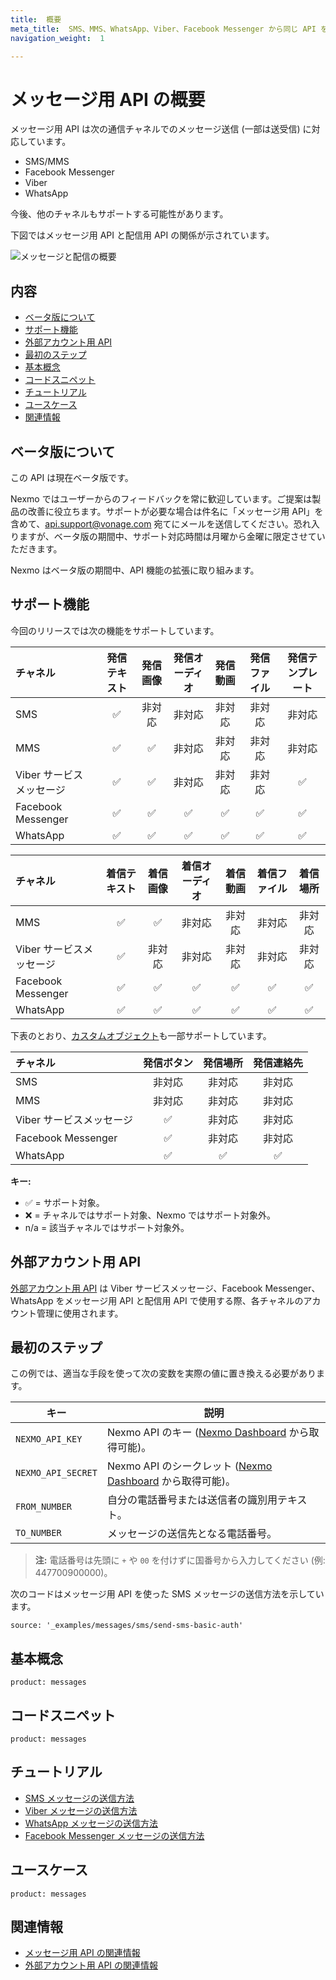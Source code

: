 ```yaml
---
title:  概要
meta_title:  SMS、MMS、WhatsApp、Viber、Facebook Messenger から同じ API を使ってメッセージを送信しましょう。
navigation_weight:  1

---
```



メッセージ用 API の概要
==============

メッセージ用 API は次の通信チャネルでのメッセージ送信 (一部は送受信) に対応しています。

* SMS/MMS
* Facebook Messenger
* Viber
* WhatsApp

今後、他のチャネルもサポートする可能性があります。

下図ではメッセージ用 API と配信用 API の関係が示されています。

![メッセージと配信の概要](/images/messages-dispatch-overview.png)

内容
---

* [ベータ版について](#beta)
* [サポート機能](#supported-features)
* [外部アカウント用 API](#external-accounts-api)
* [最初のステップ](#getting-started)
* [基本概念](#concepts)
* [コードスニペット](#code-snippets)
* [チュートリアル](#tutorials)
* [ユースケース](#use-cases)
* [関連情報](#reference)

ベータ版について
--------

この API は現在ベータ版です。

Nexmo ではユーザーからのフィードバックを常に歓迎しています。ご提案は製品の改善に役立ちます。サポートが必要な場合は件名に「メッセージ用 API」を含めて、[api.support@vonage.com](mailto:api.support@vonage.com) 宛てにメールを送信してください。恐れ入りますが、ベータ版の期間中、サポート対応時間は月曜から金曜に限定させていただきます。

Nexmo はベータ版の期間中、API 機能の拡張に取り組みます。

サポート機能
------

今回のリリースでは次の機能をサポートしています。

| チャネル               | 発信テキスト | 発信画像 | 発信オーディオ | 発信動画 | 発信ファイル | 発信テンプレート |
|:-------------------|:------:|:----:|:-------:|:----:|:------:|:--------:|
| SMS                |   ✅    | 非対応  |   非対応   | 非対応  |  非対応   |   非対応    |
| MMS                |   ✅    |  ✅   |   非対応   | 非対応  |  非対応   |   非対応    |
| Viber サービスメッセージ    |   ✅    |  ✅   |   非対応   | 非対応  |  非対応   |    ✅     |
| Facebook Messenger |   ✅    |  ✅   |    ✅    |  ✅   |   ✅    |    ✅     |
| WhatsApp           |   ✅    |  ✅   |    ✅    |  ✅   |   ✅    |    ✅     |

| チャネル               | 着信テキスト | 着信画像 | 着信オーディオ | 着信動画 | 着信ファイル | 着信場所 |
|:-------------------|:------:|:----:|:-------:|:----:|:------:|:----:|
| MMS                |   ✅    |  ✅   |   非対応   | 非対応  |  非対応   | 非対応  |
| Viber サービスメッセージ    |   ✅    | 非対応  |   非対応   | 非対応  |  非対応   | 非対応  |
| Facebook Messenger |   ✅    |  ✅   |    ✅    |  ✅   |   ✅    |  ✅   |
| WhatsApp           |   ✅    |  ✅   |    ✅    |  ✅   |   ✅    |  ✅   |

下表のとおり、[カスタムオブジェクト](/messages/concepts/custom-objects)も一部サポートしています。

| チャネル               | 発信ボタン | 発信場所 | 発信連絡先 |
|:-------------------|:-----:|:----:|:-----:|
| SMS                |  非対応  | 非対応  |  非対応  |
| MMS                |  非対応  | 非対応  |  非対応  |
| Viber サービスメッセージ    |   ✅   | 非対応  |  非対応  |
| Facebook Messenger |   ✅   | 非対応  |  非対応  |
| WhatsApp           |   ✅   |  ✅   |   ✅   |

**キー:** 

* ✅ = サポート対象。
* ❌ = チャネルではサポート対象、Nexmo ではサポート対象外。
* n/a = 該当チャネルではサポート対象外。

外部アカウント用 API
------------

[外部アカウント用 API](/api/external-accounts) は Viber サービスメッセージ、Facebook Messenger、WhatsApp をメッセージ用 API と配信用 API で使用する際、各チャネルのアカウント管理に使用されます。

最初のステップ
-------

この例では、適当な手段を使って次の変数を実際の値に置き換える必要があります。

キー | 説明
-- | --
`NEXMO_API_KEY` | Nexmo API のキー ([Nexmo Dashboard](https://dashboard.nexmo.com) から取得可能)。
`NEXMO_API_SECRET` | Nexmo API のシークレット ([Nexmo Dashboard](https://dashboard.nexmo.com) から取得可能)。
`FROM_NUMBER` | 自分の電話番号または送信者の識別用テキスト。
`TO_NUMBER` | メッセージの送信先となる電話番号。

> **注:** 電話番号は先頭に `+` や `00` を付けずに国番号から入力してください (例: 447700900000)。

次のコードはメッセージ用 API を使った SMS メッセージの送信方法を示しています。

```code_snippets
source: '_examples/messages/sms/send-sms-basic-auth'
```

基本概念
----

```concept_list
product: messages
```

コードスニペット
--------

```code_snippet_list
product: messages
```

チュートリアル
-------

* [SMS メッセージの送信方法](/messages/tutorials/send-sms-with-messages/introduction)
* [Viber メッセージの送信方法](/messages/tutorials/send-viber-message/introduction)
* [WhatsApp メッセージの送信方法](/messages/tutorials/send-whatsapp-message/introduction)
* [Facebook Messenger メッセージの送信方法](/messages/tutorials/send-fbm-message/introduction)

ユースケース
------

```use_cases
product: messages
```

関連情報
----

* [メッセージ用 API の関連情報](/api/messages-olympus)
* [外部アカウント用 API の関連情報](/api/external-accounts)

